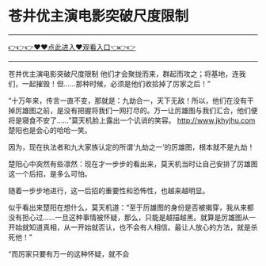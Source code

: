 # 苍井优主演电影突破尺度限制

<hr/> <a href="https://github.com/kiuhd/dfrw/issues/1">👉👉👉♥♥点此进入♥观看入口👈👉👉</a><hr/>

苍井优主演电影突破尺度限制
他们才会聚拢而来，群起而攻之；将基地，连我们，一起摧毁！但……那种时候，必须是他们收拾掉了厉家之后！”

“十万年来，传言一直不变，那就是：九劫合一，天下无敌！所以，他们在没有干掉厉雄图之前，是没有把握将我们一网打尽的。万一让厉雄图与我们汇合，他们便将是寝食不安了……”莫天机脸上露出一个讥诮的笑容。
http://www.jkhyjhu.com
楚阳也是会心的哈哈一笑。

因为，现在执法者和九大家族认定的所谓‘九劫之一’的厉雄图，根本就不是九劫！

楚阳心中突然有些凛然：现在才一步步的看出来，莫天机当时让自己安排了厉雄图这一个后招，是多么可怕。

随着一步步地进行，这一后招的重要性和恐怖性，也越来越明显。

似乎看出来楚阳在想什么，莫天机道：“至于厉雄图的身份是否被揭穿，我从来都没有担心过……一旦这种事情被怀疑，那么，只能是越描越黑。就算是厉雄图从一开始就知道真相，从一开始就否认，也不会有人相信。最让人放心的方法，就是杀死他！”

“而厉家只要有万一的这种怀疑，就不会
